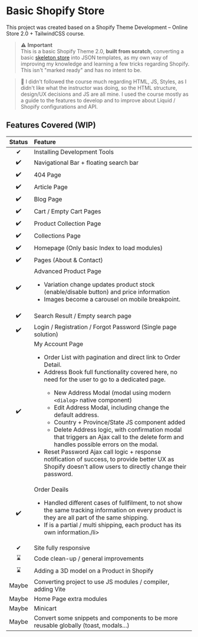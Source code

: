 # Basic Shopify Store

This project was created based on a Shopify Theme Development – Online Store 2.0 + TailwindCSS course.

> ⚠ **Important**  
> This is a basic Shopify Theme 2.0, **built from scratch**, converting a basic [skeleton store](https://shopify.dev/themes/tools/cli/installation) into JSON templates, as my own way of improving my knowledge and learning a few tricks regarding Shopify.  
> This isn't "marked ready" and has no intent to be.

> 📃 I didn't followed the course much regarding HTML, JS, Styles, as I didn't like what the instructor was doing, so the HTML structure, design/UX decisions and JS are all mine. I used the course mostly as a guide to the features to develop and to improve about Liquid / Shopify configurations and API.

## Features Covered (WIP)

| Status | Feature |
| :---: | :--- |
| ✔ | Installing Development Tools |
| ✔️ | Navigational Bar + floating search bar |
| ✔️ | 404 Page                     |
| ✔️ | Article Page                 |
| ✔️ | Blog Page                    |
| ✔️ | Cart / Empty Cart Pages |
| ✔️ | Product Collection Page      |
| ✔️ | Collections Page             |
| ✔️ | Homepage (Only basic Index to load modules) |
| ✔️ | Pages (About & Contact)      |
| ✔️ | Advanced Product Page <ul><li>Variation change updates product stock (enable/disable button) and price information</li><li>Images become a carousel on mobile breakpoint.</li></ul>       |
| ✔️ | Search Result / Empty search page |
| ✔️ | Login / Registration / Forgot Password (Single page solution) |
| ✔️ | My Account Page<br><ul><li>Order List with pagination and direct link to Order Detail.</li><li>Address Book full functionality covered here, no need for the user to go to a dedicated page.</li><ul><li>New Address Modal (modal using modern `<dialog>` native component)</li><li>Edit Address Modal, including change the default address.</li><li>Country + Province/State JS component added</li><li>Delete Address logic, with confirmation modal that triggers an Ajax call to the delete form and handles possible errors on the modal.</li></ul><li>Reset Password Ajax call logic + response notification of success, to provide better UX as Shopify doesn't allow users to directly change their password.</li></ul> |
| ✔️ | Order Deails<br> <ul><li>Handled different cases of fullfilment, to not show the same tracking information on every product is they are all part of the same shipping.</li><li>If is a partial / multi shipping, each product has its own information./li></ul>  |
| ✔ | Site fully responsive |
| ⌛ | Code clean-up / general improvements |
| ⌛ | Adding a 3D model on a Product in Shopify |
| Maybe | Converting project to use JS modules / compiler, adding Vite |
| Maybe | Home Page extra modules |
| Maybe | Minicart |
| Maybe | Convert some snippets and components to be more reusable globally (toast, modals...) |

